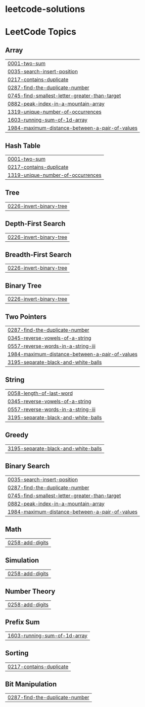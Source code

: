 # leetcode-solutions
<!---LeetCode Topics Start-->
# LeetCode Topics
## Array
|  |
| ------- |
| [0001-two-sum](https://github.com/zubairjameel/leetcode-solutions/tree/master/0001-two-sum) |
| [0035-search-insert-position](https://github.com/zubairjameel/leetcode-solutions/tree/master/0035-search-insert-position) |
| [0217-contains-duplicate](https://github.com/zubairjameel/leetcode-solutions/tree/master/0217-contains-duplicate) |
| [0287-find-the-duplicate-number](https://github.com/zubairjameel/leetcode-solutions/tree/master/0287-find-the-duplicate-number) |
| [0745-find-smallest-letter-greater-than-target](https://github.com/zubairjameel/leetcode-solutions/tree/master/0745-find-smallest-letter-greater-than-target) |
| [0882-peak-index-in-a-mountain-array](https://github.com/zubairjameel/leetcode-solutions/tree/master/0882-peak-index-in-a-mountain-array) |
| [1319-unique-number-of-occurrences](https://github.com/zubairjameel/leetcode-solutions/tree/master/1319-unique-number-of-occurrences) |
| [1603-running-sum-of-1d-array](https://github.com/zubairjameel/leetcode-solutions/tree/master/1603-running-sum-of-1d-array) |
| [1984-maximum-distance-between-a-pair-of-values](https://github.com/zubairjameel/leetcode-solutions/tree/master/1984-maximum-distance-between-a-pair-of-values) |
## Hash Table
|  |
| ------- |
| [0001-two-sum](https://github.com/zubairjameel/leetcode-solutions/tree/master/0001-two-sum) |
| [0217-contains-duplicate](https://github.com/zubairjameel/leetcode-solutions/tree/master/0217-contains-duplicate) |
| [1319-unique-number-of-occurrences](https://github.com/zubairjameel/leetcode-solutions/tree/master/1319-unique-number-of-occurrences) |
## Tree
|  |
| ------- |
| [0226-invert-binary-tree](https://github.com/zubairjameel/leetcode-solutions/tree/master/0226-invert-binary-tree) |
## Depth-First Search
|  |
| ------- |
| [0226-invert-binary-tree](https://github.com/zubairjameel/leetcode-solutions/tree/master/0226-invert-binary-tree) |
## Breadth-First Search
|  |
| ------- |
| [0226-invert-binary-tree](https://github.com/zubairjameel/leetcode-solutions/tree/master/0226-invert-binary-tree) |
## Binary Tree
|  |
| ------- |
| [0226-invert-binary-tree](https://github.com/zubairjameel/leetcode-solutions/tree/master/0226-invert-binary-tree) |
## Two Pointers
|  |
| ------- |
| [0287-find-the-duplicate-number](https://github.com/zubairjameel/leetcode-solutions/tree/master/0287-find-the-duplicate-number) |
| [0345-reverse-vowels-of-a-string](https://github.com/zubairjameel/leetcode-solutions/tree/master/0345-reverse-vowels-of-a-string) |
| [0557-reverse-words-in-a-string-iii](https://github.com/zubairjameel/leetcode-solutions/tree/master/0557-reverse-words-in-a-string-iii) |
| [1984-maximum-distance-between-a-pair-of-values](https://github.com/zubairjameel/leetcode-solutions/tree/master/1984-maximum-distance-between-a-pair-of-values) |
| [3195-separate-black-and-white-balls](https://github.com/zubairjameel/leetcode-solutions/tree/master/3195-separate-black-and-white-balls) |
## String
|  |
| ------- |
| [0058-length-of-last-word](https://github.com/zubairjameel/leetcode-solutions/tree/master/0058-length-of-last-word) |
| [0345-reverse-vowels-of-a-string](https://github.com/zubairjameel/leetcode-solutions/tree/master/0345-reverse-vowels-of-a-string) |
| [0557-reverse-words-in-a-string-iii](https://github.com/zubairjameel/leetcode-solutions/tree/master/0557-reverse-words-in-a-string-iii) |
| [3195-separate-black-and-white-balls](https://github.com/zubairjameel/leetcode-solutions/tree/master/3195-separate-black-and-white-balls) |
## Greedy
|  |
| ------- |
| [3195-separate-black-and-white-balls](https://github.com/zubairjameel/leetcode-solutions/tree/master/3195-separate-black-and-white-balls) |
## Binary Search
|  |
| ------- |
| [0035-search-insert-position](https://github.com/zubairjameel/leetcode-solutions/tree/master/0035-search-insert-position) |
| [0287-find-the-duplicate-number](https://github.com/zubairjameel/leetcode-solutions/tree/master/0287-find-the-duplicate-number) |
| [0745-find-smallest-letter-greater-than-target](https://github.com/zubairjameel/leetcode-solutions/tree/master/0745-find-smallest-letter-greater-than-target) |
| [0882-peak-index-in-a-mountain-array](https://github.com/zubairjameel/leetcode-solutions/tree/master/0882-peak-index-in-a-mountain-array) |
| [1984-maximum-distance-between-a-pair-of-values](https://github.com/zubairjameel/leetcode-solutions/tree/master/1984-maximum-distance-between-a-pair-of-values) |
## Math
|  |
| ------- |
| [0258-add-digits](https://github.com/zubairjameel/leetcode-solutions/tree/master/0258-add-digits) |
## Simulation
|  |
| ------- |
| [0258-add-digits](https://github.com/zubairjameel/leetcode-solutions/tree/master/0258-add-digits) |
## Number Theory
|  |
| ------- |
| [0258-add-digits](https://github.com/zubairjameel/leetcode-solutions/tree/master/0258-add-digits) |
## Prefix Sum
|  |
| ------- |
| [1603-running-sum-of-1d-array](https://github.com/zubairjameel/leetcode-solutions/tree/master/1603-running-sum-of-1d-array) |
## Sorting
|  |
| ------- |
| [0217-contains-duplicate](https://github.com/zubairjameel/leetcode-solutions/tree/master/0217-contains-duplicate) |
## Bit Manipulation
|  |
| ------- |
| [0287-find-the-duplicate-number](https://github.com/zubairjameel/leetcode-solutions/tree/master/0287-find-the-duplicate-number) |
<!---LeetCode Topics End-->